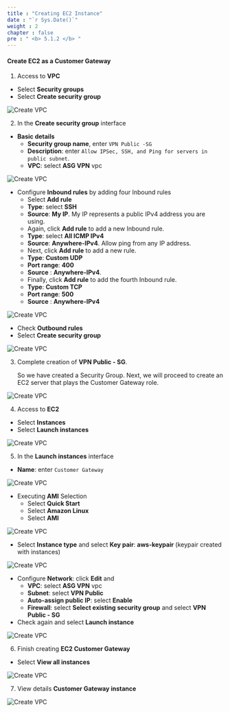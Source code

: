 ```yaml
---
title : "Creating EC2 Instance"
date : "`r Sys.Date()`"
weight : 2
chapter : false
pre : " <b> 5.1.2 </b> "
---
```


#### Create EC2 as a Customer Gateway

1. Access to **VPC**

- Select **Security groups**
- Select **Create security group**

![Create VPC](/images/5-CreateVPNenv/5.2-ec2vpn/0001-ec2vpn.png?featherlight=false&width=90pc)

2. In the **Create security group** interface
- **Basic details**
	- **Security group name**, enter `VPN Public -SG`
	- **Description**: enter `Allow IPSec, SSH, and Ping for servers in public subnet`.
	- **VPC**: select **ASG VPN** vpc


![Create VPC](/images/5-CreateVPNenv/5.2-ec2vpn/0002-ec2vpn.png?featherlight=false&width=90pc)

- Configure **Inbound rules** by adding four Inbound rules 
	- Select **Add rule**
	- **Type**: select **SSH**
	- **Source**: **My IP**. My IP represents a public IPv4 address you are using.
	- Again, click **Add rule** to add a new Inbound rule.
	- **Type**: select **All ICMP IPv4**
	- **Source**: **Anywhere-IPv4**. Allow ping from any IP address.
	- Next, click **Add rule** to add a new rule.
	- **Type**: **Custom UDP**
	- **Port range**: **400** 
	- **Source** : **Anywhere-IPv4**.
	- Finally, click **Add rule** to add the fourth Inbound rule.
	- **Type**: **Custom TCP** 
	- **Port range**: **500** 
	- **Source** : **Anywhere-IPv4**

![Create VPC](/images/5-CreateVPNenv/5.2-ec2vpn/0003-ec2vpn.png?featherlight=false&width=90pc)

- Check **Outbound rules** 
- Select **Create security group**

![Create VPC](/images/5-CreateVPNenv/5.2-ec2vpn/0004-ec2vpn.png?featherlight=false&width=90pc)

3. Complete creation of **VPN Public - SG**. 
   
	So we have created a Security Group. Next, we will proceed to create an EC2 server that plays the Customer Gateway role.

![Create VPC](/images/5-CreateVPNenv/5.2-ec2vpn/0005-ec2vpn.png?featherlight=false&width=90pc)

4. Access to **EC2**

- Select **Instances**
- Select **Launch instances**

![Create VPC](/images/5-CreateVPNenv/5.2-ec2vpn/0006-ec2vpn.png?featherlight=false&width=90pc)

5. In the **Launch instances** interface

- **Name**: enter `Customer Gateway`

![Create VPC](/images/5-CreateVPNenv/5.2-ec2vpn/0007-ec2vpn.png?featherlight=false&width=90pc)

- Executing **AMI** Selection
	- Select **Quick Start**
	- Select **Amazon Linux**
	- Select **AMI**

![Create VPC](/images/5-CreateVPNenv/5.2-ec2vpn/0008-ec2vpn.png?featherlight=false&width=90pc)

- Select **Instance type** and select **Key pair**: **aws-keypair** (keypair created with instances)

![Create VPC](/images/5-CreateVPNenv/5.2-ec2vpn/0009-ec2vpn.png?featherlight=false&width=90pc)

- Configure **Network**: click **Edit** and 
	- **VPC**: select **ASG VPN** vpc
	- **Subnet**: select **VPN Public**
	- **Auto-assign public IP**: select **Enable**
	- **Firewall**: select **Select existing security group** and select **VPN Public - SG**
- Check again and select **Launch instance**

![Create VPC](/images/5-CreateVPNenv/5.2-ec2vpn/00010-ec2vpn.png?featherlight=false&width=90pc)

6. Finish creating **EC2 Customer Gateway**

- Select **View all instances**

![Create VPC](/images/5-CreateVPNenv/5.2-ec2vpn/00011-ec2vpn.png?featherlight=false&width=90pc)

7. View details **Customer Gateway instance**


![Create VPC](/images/5-CreateVPNenv/5.2-ec2vpn/00012-ec2vpn.png?featherlight=false&width=90pc)